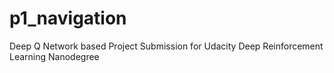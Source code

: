 # p1_navigation
Deep Q Network based Project Submission for Udacity Deep Reinforcement Learning Nanodegree 
